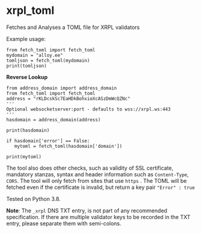 # xrpl_toml
Fetches and Analyses a TOML file for XRPL validators

Example usage:
```
from fetch_toml import fetch_toml
mydomain = "alloy.ee"
tomljson = fetch_toml(mydomain)
print(tomljson)
```

**Reverse Lookup**

```
from address_domain import address_domain
from fetch_toml import fetch_toml
address = "rKLDcskSc7EaHDkBohxioXcASzDmWcQZNc"
'''
Optional websocketserver:port - defaults to wss://xrpl.ws:443
'''
hasdomain = address_domain(address)

print(hasdomain)

if hasdomain['error'] == False:
   mytoml = fetch_toml(hasdomain['domain'])

print(mytoml)
```

The tool also does other checks, such as validity of SSL certificate, mandatory stanzas, syntax and header information such as `Content-Type`, `CORS`. The tool will only fetch from sites that use `https` . The TOML will be fetched even if the certificate is invalid, but return a key pair `"Error" : true`

Tested on Python 3.8.

**Note**: The `_xrpl` DNS TXT entry, is not part of any recommended specification. If there are multiple validator keys to be recorded in the TXT entry, please separate them with semi-colons.
